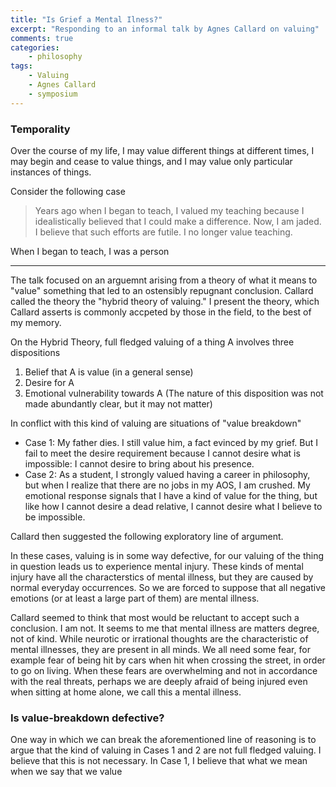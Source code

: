 ```yaml
---
title: "Is Grief a Mental Ilness?"
excerpt: "Responding to an informal talk by Agnes Callard on valuing"
comments: true
categories: 
    - philosophy
tags:
    - Valuing
    - Agnes Callard
    - symposium 
---
```


### Temporality

Over the course of my life, I may value different things at different times, I may begin and cease to value things, and I may value only particular instances of things.

Consider the following case

>Years ago when I began to teach, I valued my teaching because I idealistically believed that I could make a difference. Now, I am jaded. I believe that such efforts are futile. I no longer value teaching.

When I began to teach, I was a person

---

The talk focused on an arguemnt arising from a theory of what it means to "value" something that led to an ostensibly repugnant conclusion. Callard called the theory the "hybrid theory of valuing." I present the theory, which Callard asserts is commonly accpeted by those in the field, to the best of my memory. 

On the Hybrid Theory, full fledged valuing of a thing A involves three dispositions

1. Belief that A is value (in a general sense)
2. Desire for A
3. Emotional vulnerability towards A (The nature of this disposition was not made abundantly clear, but it may not matter)

In conflict with this kind of valuing are situations of "value breakdown"

- Case 1: My father dies. I still value him, a fact evinced by my grief. But I fail to meet the desire requirement because I cannot desire what is impossible: I cannot desire to bring about his presence.
- Case 2: As a student, I strongly valued having a career in philosophy, but when I realize that there are no jobs in my AOS, I am crushed. My emotional response signals that I have a kind of value for the thing, but like how I cannot desire a dead relative, I cannot desire what I believe to be impossible.

Callard then suggested the following exploratory line of argument.

In these cases, valuing is in some way defective, for our valuing of the thing in question leads us to experience mental injury. These kinds of mental injury have all the characterstics of mental illness, but they are caused by normal everyday occurrences. So we are forced to suppose that all negative emotions (or at least a large part of them) are mental illness.

Callard seemed to think that most would be reluctant to accept such a conclusion. I am not. It seems to me that mental illness are matters degree, not of kind. While neurotic or irrational thoughts are the characteristic of mental illnesses, they are present in all minds. We all need some fear, for example fear of being hit by cars when hit when crossing the street, in order to go on living. When these fears are overwhelming and not in accordance with the real threats, perhaps we are deeply afraid of being injured even when sitting at home alone, we call this a mental illness.

### Is value-breakdown defective?

One way in which we can break the aforementioned line of reasoning is to argue that the kind of valuing in Cases 1 and 2 are not full fledged valuing. I believe that this is not necessary. In Case 1, I believe that what we mean when we say that we value 